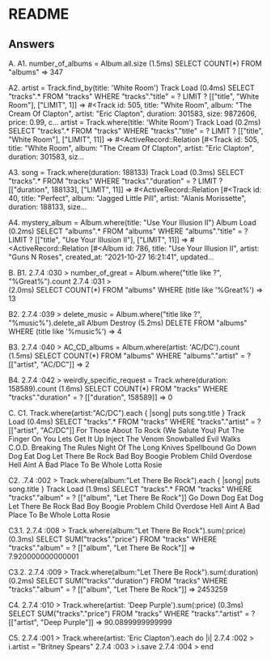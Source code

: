 # README

## Answers

A.
A1.
number_of_albums = Album.all.size
   (1.5ms)  SELECT COUNT(*) FROM "albums"
 => 347 

A2.
artist = Track.find_by(title: 'White Room')
  Track Load (0.4ms)  SELECT  "tracks".* FROM "tracks" WHERE "tracks"."title" = ? LIMIT ?  [["title", "White Room"], ["LIMIT", 1]]
 => #<Track id: 505, title: "White Room", album: "The Cream Of Clapton", artist: "Eric Clapton", duration: 301583, size: 9872606, price: 0.99, c... 
artist = Track.where(title: 'White Room')
  Track Load (0.2ms)  SELECT  "tracks".* FROM "tracks" WHERE "tracks"."title" = ? LIMIT ?  [["title", "White Room"], ["LIMIT", 11]]
 => #<ActiveRecord::Relation [#<Track id: 505, title: "White Room", album: "The Cream Of Clapton", artist: "Eric Clapton", duration: 301583, siz... 

A3.
song = Track.where(duration: 188133)
  Track Load (0.3ms)  SELECT  "tracks".* FROM "tracks" WHERE "tracks"."duration" = ? LIMIT ?  [["duration", 188133], ["LIMIT", 11]]
 => #<ActiveRecord::Relation [#<Track id: 40, title: "Perfect", album: "Jagged Little Pill", artist: "Alanis Morissette", duration: 188133, size... 

A4.
mystery_album = Album.where(title: "Use Your Illusion II")
  Album Load (0.2ms)  SELECT  "albums".* FROM "albums" WHERE "albums"."title" = ? LIMIT ?  [["title", "Use Your Illusion II"], ["LIMIT", 11]]
 => #<ActiveRecord::Relation [#<Album id: 786, title: "Use Your Illusion II", artist: "Guns N Roses", created_at: "2021-10-27 16:21:41", updated... 

B.
B1.
2.7.4 :030 > number_of_great = Album.where("title like ?", "%Great%").count
2.7.4 :031 >   
   (2.0ms)  SELECT COUNT(*) FROM "albums" WHERE (title like '%Great%')
 => 13 

B2.
2.7.4 :039 > delete_music = Album.where("title like ?", "%music%").delete_all
  Album Destroy (5.2ms)  DELETE FROM "albums" WHERE (title like '%music%')
 => 4 

B3.
2.7.4 :040 > AC_CD_albums = Album.where(artist: 'AC/DC').count
   (1.5ms)  SELECT COUNT(*) FROM "albums" WHERE "albums"."artist" = ?  [["artist", "AC/DC"]]
 => 2

B4.
2.7.4 :042 > weirdly_specific_request = Track.where(duration: 158589).count
   (1.6ms)  SELECT COUNT(*) FROM "tracks" WHERE "tracks"."duration" = ?  [["duration", 158589]]
 => 0 

C.
C1.
Track.where(artist:"AC/DC").each { |song| puts song.title }
  Track Load (0.4ms)  SELECT "tracks".* FROM "tracks" WHERE "tracks"."artist" = ?  [["artist", "AC/DC"]]
For Those About To Rock (We Salute You)
Put The Finger On You
Lets Get It Up
Inject The Venom
Snowballed
Evil Walks
C.O.D.
Breaking The Rules
Night Of The Long Knives
Spellbound
Go Down
Dog Eat Dog
Let There Be Rock
Bad Boy Boogie
Problem Child
Overdose
Hell Aint A Bad Place To Be
Whole Lotta Rosie

C2.
.7.4 :002 > Track.where(album:"Let There Be Rock").each { |song| puts song.title }
  Track Load (1.9ms)  SELECT "tracks".* FROM "tracks" WHERE "tracks"."album" = ?  [["album", "Let There Be Rock"]]
Go Down
Dog Eat Dog
Let There Be Rock
Bad Boy Boogie
Problem Child
Overdose
Hell Aint A Bad Place To Be
Whole Lotta Rosie


C3.1.
2.7.4 :008 > Track.where(album:"Let There Be Rock").sum(:price)
   (0.3ms)  SELECT SUM("tracks"."price") FROM "tracks" WHERE "tracks"."album" = ?  [["album", "Let There Be Rock"]]
 => 7.920000000000001 

C3.2.
2.7.4 :009 > Track.where(album:"Let There Be Rock").sum(:duration)
   (0.2ms)  SELECT SUM("tracks"."duration") FROM "tracks" WHERE "tracks"."album" = ?  [["album", "Let There Be Rock"]]
 => 2453259 

C4.
2.7.4 :010 > Track.where(artist: 'Deep Purple').sum(:price)
   (0.3ms)  SELECT SUM("tracks"."price") FROM "tracks" WHERE "tracks"."artist" = ?  [["artist", "Deep Purple"]]
 => 90.0899999999999 

C5.
2.7.4 :001 > Track.where(artist: 'Eric Clapton').each do |i|
2.7.4 :002 >   i.artist = "Britney Spears"
2.7.4 :003 >   i.save
2.7.4 :004 > end













